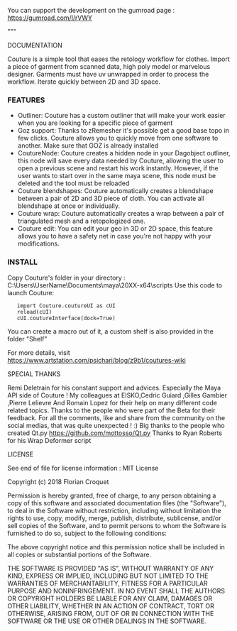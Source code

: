 You can support the development on the gumroad page : https://gumroad.com/l/rVWY

"""

DOCUMENTATION

   Couture is a simple tool that eases the retology workflow for clothes.
   Import a piece of garment from scanned data, high poly model or marvelous designer.
   Garments must have uv unwrapped in order to process the workflow.
   Iterate quickly between 2D and 3D space.

   ### FEATURES ###

   - Outliner: Couture has a custom outliner that will make your work easier when you are looking for a specific piece of garment
   - Goz support: Thanks to zRemesher it's possible get a good base topo in few clicks. Couture allows you to quickly move from one software to another. Make sure that GOZ is already installed
   - CoutureNode: Couture creates a hidden node in your Dagobject outliner, this node will save every data needed by Couture, allowing the user to open a previous scene and restart his work instantly.
   However, if the user wants to start over in the same maya scene, this node must be deleted and the tool must be reloaded
   - Couture blendshapes: Couture automatically creates a blendshape between a pair of 2D and 3D piece of cloth. You can activate all blendshape at once or individually.
   - Couture wrap: Couture automatically creates a wrap between a pair of triangulated mesh and a retopologized one.
   - Couture edit: You can edit your geo in 3D or 2D space, this feature allows you to have a safety net in case you're not happy with your modifications.

   ### INSTALL ###

   Copy Couture's folder in your directory : C:\Users\UserName\Documents\maya\20XX-x64\scripts
   Use this code to launch Couture:

       import Couture.coutureUI as cUI
       reload(cUI)
       cUI.coutureInterface(dock=True)


   You can create a macro out of it, a custom shelf is also provided in the folder "Shelf"

   For more details, visit https://www.artstation.com/psichari/blog/z9b1/coutures-wiki

SPECIAL THANKS

   Remi Deletrain for his constant support and advices. Especially the Maya API side of Couture !
   My colleagues at EISKO,Cedric Guiard ,Gilles Gambier ,Pierre Lelievre And Romain Lopez  for their help on many different code related topics.
   Thanks to the people who were part of the Beta for their feedback.
   For all the comments, like and share from the community on the social medias, that was quite unexpected ! :)
   Big thanks to the people who created Qt.py https://github.com/mottosso/Qt.py
   Thanks to Ryan Roberts for his Wrap Deformer script


LICENSE

   See end of file for license information :  MIT License

Copyright (c) 2018 Florian Croquet

Permission is hereby granted, free of charge, to any person obtaining a copy
of this software and associated documentation files (the "Software"), to deal
in the Software without restriction, including without limitation the rights
to use, copy, modify, merge, publish, distribute, sublicense, and/or sell
copies of the Software, and to permit persons to whom the Software is
furnished to do so, subject to the following conditions:

The above copyright notice and this permission notice shall be included in all
copies or substantial portions of the Software.

THE SOFTWARE IS PROVIDED "AS IS", WITHOUT WARRANTY OF ANY KIND, EXPRESS OR
IMPLIED, INCLUDING BUT NOT LIMITED TO THE WARRANTIES OF MERCHANTABILITY,
FITNESS FOR A PARTICULAR PURPOSE AND NONINFRINGEMENT. IN NO EVENT SHALL THE
AUTHORS OR COPYRIGHT HOLDERS BE LIABLE FOR ANY CLAIM, DAMAGES OR OTHER
LIABILITY, WHETHER IN AN ACTION OF CONTRACT, TORT OR OTHERWISE, ARISING FROM,
OUT OF OR IN CONNECTION WITH THE SOFTWARE OR THE USE OR OTHER DEALINGS IN THE
SOFTWARE.
